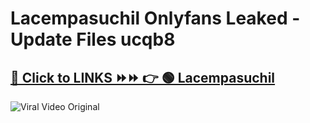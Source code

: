 
 # Lacempasuchil Onlyfans Leaked - Update Files ucqb8

## <h2><a href="https://clipsfans.com/Lacempasuchil&ref=git">🔗 Click to LINKS ⏩⏩ 👉 🟢 Lacempasuchil </a></h2>

<a href="https://clipsfans.com/Lacempasuchil&ref=git" rel="nofollow" data-target="animated-image.originalLink"><img src="https://i.ibb.co.com/xMMVF88/686577567.gif" alt="Viral Video Original" style="max-width: 100%; display: inline-block;" data-target="animated-image.originalImage"></a>

